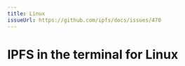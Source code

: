 ```yaml
---
title: Linux
issueUrl: https://github.com/ipfs/docs/issues/470
---
```


# IPFS in the terminal for Linux

<ContentStatus />
